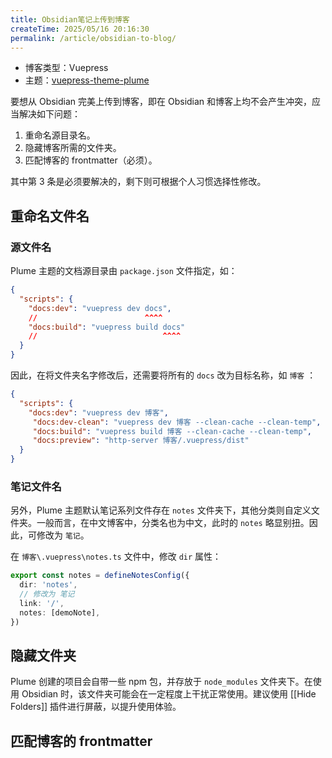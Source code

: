 ```yaml
---
title: Obsidian笔记上传到博客
createTime: 2025/05/16 20:16:30
permalink: /article/obsidian-to-blog/
---
```

- 博客类型：Vuepress
- 主题：[vuepress-theme-plume](https://theme-plume.vuejs.press/)

要想从 Obsidian 完美上传到博客，即在 Obsidian 和博客上均不会产生冲突，应当解决如下问题：

1. 重命名源目录名。
2. 隐藏博客所需的文件夹。
3. 匹配博客的 frontmatter（必须）。

其中第 3 条是必须要解决的，剩下则可根据个人习惯选择性修改。

## **重命名文件名**
### **源文件名**

Plume 主题的文档源目录由 `package.json` 文件指定，如：

```json
{
  "scripts": {
    "docs:dev": "vuepress dev docs",
    //                        ^^^^
    "docs:build": "vuepress build docs"
    //                            ^^^^
  }
}
```

因此，在将文件夹名字修改后，还需要将所有的 `docs` 改为目标名称，如 `博客` ：

```json
{
  "scripts": {
    "docs:dev": "vuepress dev 博客",
	 "docs:dev-clean": "vuepress dev 博客 --clean-cache --clean-temp",
	 "docs:build": "vuepress build 博客 --clean-cache --clean-temp",
	 "docs:preview": "http-server 博客/.vuepress/dist"
  }
}
```
### **笔记文件名**

另外，Plume 主题默认笔记系列文件存在 `notes` 文件夹下，其他分类则自定义文件夹。一般而言，在中文博客中，分类名也为中文，此时的 `notes` 略显别扭。因此，可修改为 `笔记`。

在 `博客\.vuepress\notes.ts` 文件中，修改 `dir` 属性：

```ts
export const notes = defineNotesConfig({
  dir: 'notes',
  // 修改为 笔记
  link: '/',
  notes: [demoNote],
})
```
## **隐藏文件夹**

Plume 创建的项目会自带一些 npm 包，并存放于 `node_modules` 文件夹下。在使用 Obsidian 时，该文件夹可能会在一定程度上干扰正常使用。建议使用 [[Hide Folders]] 插件进行屏蔽，以提升使用体验。

## **匹配博客的 frontmatter**